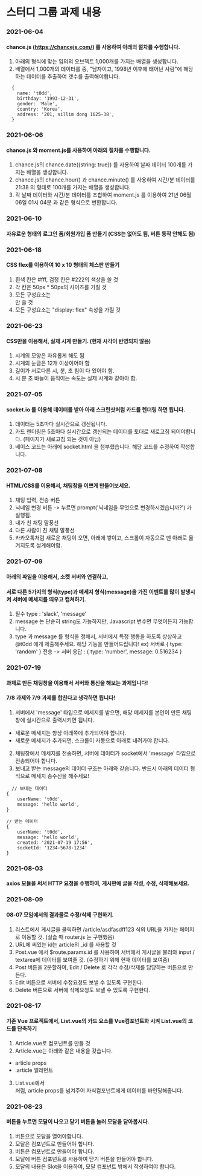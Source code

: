 # 스터디 그룹 과제 내용
### 2021-06-04
#### chance.js (https://chancejs.com/) 를 사용하여 아래의 절차를 수행합니다.
1. 아래의 형식에 맞는 임의의 오브젝트 1,000개를 가지는 배열을 생성합니다.
2. 배열에서 1,000개의 데이터를 중, "남자이고, 1998년 이후에 태어난 사람"에 해당하는 데이터를 추출하여 갯수를 출력해야합니다.
```
  {
    name: 't0dd',
    birthday: '1993-12-31',
    gender: 'Male',
    country: 'Korea',
    address: '201, sillim dong 1625-38',
  }
  ```
  
### 2021-06-06
#### chance.js 와 moment.js를 사용하여 아래의 절차를 수행합니다.
1. chance.js의 chance.date({string: true}) 를 사용하여 날짜 데이터 100개를 가지는 배열을 생성합니다.
2. chance.js의 chance.hour() 과 chance.minute() 를 사용하여 시간/분 데이터를 21:38 의 형태로 100개를 가지는 배열을 생성합니다.
3. 각 날짜 데이터와 시간/분 데이터를 조합하여 moment.js 를 이용하여 21년 06월 06일 01시 04분 과 같은 형식으로 변환합니다.

### 2021-06-10
#### 자유로운 형태의 로그인 폼/회원가입 폼 만들기 (CSS는 없어도 됨, 버튼 동작 안해도 됨)

### 2021-06-18
#### CSS flex를 이용하여 10 x 10 형태의 체스판 만들기
1. 흰색 칸은 #fff, 검정 칸은 #222의 색상을 쓸 것
2. 각 칸은 50px * 50px의 사이즈를 가질 것
3. 모든 구성요소는 <div>만 쓸 것
4. 모든 구성요소는 "display: flex" 속성을 가질 것
  
### 2021-06-23
#### CSS만을 이용해서, 실제 시계 만들기. (현재 시각이 반영되지 않음)
1. 시계의 모양은 자유롭게 해도 됨
2. 시계의 눈금은 12개 이상이어야 함
3. 길이가 서로다른 시, 분, 초 침이 다 있어야 함.
4. 시 분 초 바늘이 움직이는 속도는 실제 시계와 같아야 함.

### 2021-07-05
#### socket.io 를 이용해 데이터를 받아 아래 스크린샷처럼 카드를 렌더링 하면 됩니다.
1. 데이터는 5초마다 실시간으로 갱신됩니다.
2. 카드 렌더링은 5초마다 실시간으로 갱신되는 데이터를 토대로 새로고침 되어야합니다. (페이지가 새로고침 되는 것이 아님)
3. 베이스 코드는 아래에 socket.html 을 첨부했습니다. 해당 코드를 수정하여 작성합니다.

### 2021-07-08
#### HTML/CSS를 이용해서, 채팅창을 이쁘게 만들어보세요.
1. 채팅 입력, 전송 버튼
2. 닉네임 변경 버튼 -> 누르면 prompt('닉네임을 무엇으로 변경하시겠습니까?') 가 실행됨.
3. 내가 친 채팅 말풍선
4. 다른 사람이 친 채팅 말풍선
5. 카카오톡처럼 새로운 채팅이 오면, 아래에 쌓이고, 스크롤이 자동으로 맨 아래로 옮겨지도록 설계해야함.

### 2021-07-09
#### 아래의 파일을 이용해서, 소켓 서버와 연결하고, 
#### 서로 다른 5가지의 형식(type)과 메세지 형식(message)을 가진 이벤트를 많이 발생시켜 서버에 메세지를 띄우고 캡쳐하기.
1. 필수 type :  'slack', 'message'
2. message 는 단순히 string도 가능하지만, Javascript 변수면 무엇이든지 가능합니다.
3. type 과 message 를 형식을 정해서, 서버에서 특정 행동을 하도록 상상하고 @t0dd 에게 제출해주세요. 해당 기능을 만들어드립니다!
 ex) 서버로 { type: 'random' } 전송 -> 서버 응답 : { type: 'number', message: 0.516234 }
  
### 2021-07-19
#### 과제로 만든 채팅창을 이용해서 서버와 통신을 해보는 과제입니다! 
#### 7/8 과제와 7/9 과제를 합친다고 생각하면 됩니다!
1. 서버에서 'message' 타입으로 메세지를 받으면, 해당 메세지를 본인이 만든 채팅창에 실시간으로 출력시키면 됩니다.
 - 새로운 메세지는 항상 아래쪽에 추가되어야 합니다.
 - 새로운 메세지가 추가되면, 스크롤이 자동으로 아래로 내려가야 합니다.
2. 채팅창에서 메세지를 전송하면, 서버에 데이터가 socket에서 'message' 타입으로 전송되어야 합니다.
3. 보내고 받는 message의 데이터 구조는 아래와 같습니다. 반드시 아래의 데이터 형식으로 메세지 송수신을 해주세요!
```
  // 보내는 데이터
{
    userName: 't0dd',
    message: 'hello world',
}

// 받는 데이터
{
    userName: 't0dd',
    message: 'hello world',
    created: '2021-07-19 17:56',
    socketId: '1234-5678-1234'
}
```  
### 2021-08-03
#### axios 모듈을 써서 HTTP 요청을 수행하여, 게시판에 글을 작성, 수정, 삭제해보세요.
  
### 2021-08-09
#### 08-07 모임에서의 결과물로 수정/삭제 구현하기.
1. 리스트에서 게시글을 클릭하면 /article/asdfasdff123 식의 URL을 가지는 페이지로 이동할 것. (실습 때 router.js 는 구현했음)
2. URL에 써있는 id는 article의 _id 를 사용할 것
3. Post.vue 에서 $route.params.id 를 사용하여 서버에서 게시글을 불러와 input / textarea에 데이터를 보여줄 것. (수정하기 위해 현재 데이터를 보여줌)
4. Post 버튼을 2분할하여, Edit / Delete 로 각각 수정/삭제를 담당하는 버튼으로 만든다.
5. Edit 버튼으로 서버에 수정요청도 보낼 수 있도록 구현한다.
6. Delete 버튼으로 서버에 삭제요청도 보낼 수 있도록 구현한다.

### 2021-08-17
#### 기존 Vue 프로젝트에서, List.vue의 카드 요소를 Vue컴포넌트화 시켜 List.vue의 코드를 단축하기
1. Article.vue로 컴포넌트를 만들 것
2. Article.vue는 아래와 같은 내용을 갖습니다.
 - article props
 - .article 엘레먼트
3. List.vue에서 <Article :article="article"/> 처럼, article props를 넘겨주어 자식컴포넌트에게 데이터를 바인딩해줍니다.
  
### 2021-08-23
#### 버튼을 누르면 모달이 나오고 닫기 버튼을 눌러 모달을 닫아봅시다.
1. 버튼으로 모달을 열어야합니다.
2. 모달은 컴포넌트로 만들어야 합니다.
3. 버튼은 컴포넌트로 만들어야 합니다.
4. 모달에 버튼 컴포넌트를 사용하여 닫기 버튼을 만들어야 합니다.
5. 모달의 내용은 Slot을 이용하여, 모달 컴포넌트 밖에서 작성하여야 합니다.
  
